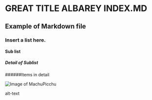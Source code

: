 # GREAT TITLE ALBAREY INDEX.MD

## Example of Markdown file

### Insert a list here.

#### Sub list

##### Detail of Sublist

######Items in detail

![Image of MachuPicchu](https://github.com/albarey33/albarey33.github.io/blob/main/images/machupicchu.jpg)

alt-text

